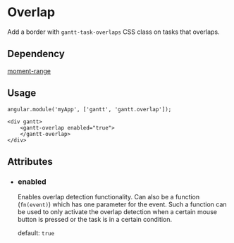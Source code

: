 # Overlap

Add a border with `gantt-task-overlaps` CSS class on tasks that overlaps.

## Dependency

[moment-range](https://github.com/gf3/moment-range)

## Usage

    angular.module('myApp', ['gantt', 'gantt.overlap']);

<!-- -->

    <div gantt>
        <gantt-overlap enabled="true">
        </gantt-overlap>
    </div>

## Attributes

- ### enabled

    Enables overlap detection functionality. Can also be a function (`fn(event)`) which has one parameter for the event. Such a function can be used to only activate the overlap detection when a certain mouse button is pressed or the task is in a certain condition.
    
    default: `true`
